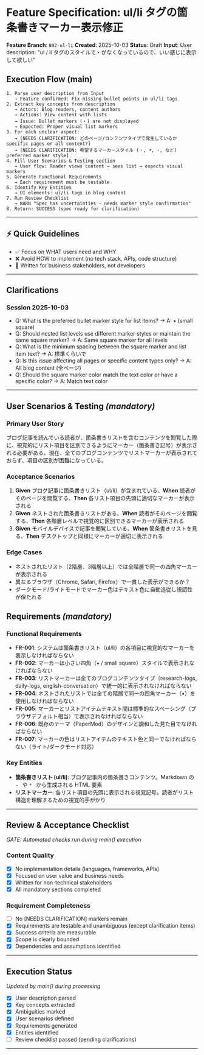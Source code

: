 # Feature Specification: ul/li タグの箇条書きマーカー表示修正

**Feature Branch**: `002-ul-li`
**Created**: 2025-10-03
**Status**: Draft
**Input**: User description: "ul / li タグのスタイルで・がなくなっているので、いい感じに表示して欲しい"

## Execution Flow (main)
```
1. Parse user description from Input
   → Feature confirmed: Fix missing bullet points in ul/li tags
2. Extract key concepts from description
   → Actors: Blog readers, content authors
   → Actions: View content with lists
   → Issue: Bullet markers (・) are not displayed
   → Expected: Proper visual list markers
3. For each unclear aspect:
   → [NEEDS CLARIFICATION: どのページ/コンテンツタイプで発生しているか specific pages or all content?]
   → [NEEDS CLARIFICATION: 希望するマーカースタイル (・, •, -, など) preferred marker style]
4. Fill User Scenarios & Testing section
   → User flow: Reader views content → sees list → expects visual markers
5. Generate Functional Requirements
   → Each requirement must be testable
6. Identify Key Entities
   → UI elements: ul/li tags in blog content
7. Run Review Checklist
   → WARN "Spec has uncertainties - needs marker style confirmation"
8. Return: SUCCESS (spec ready for clarification)
```

---

## ⚡ Quick Guidelines
- ✅ Focus on WHAT users need and WHY
- ❌ Avoid HOW to implement (no tech stack, APIs, code structure)
- 👥 Written for business stakeholders, not developers

---

## Clarifications

### Session 2025-10-03
- Q: What is the preferred bullet marker style for list items? → A: ▪ (small square)
- Q: Should nested list levels use different marker styles or maintain the same square marker? → A: Same square marker for all levels
- Q: What is the minimum spacing between the square marker and list item text? → A: 標準くらいで
- Q: Is this issue affecting all pages or specific content types only? → A: All blog content (全ページ)
- Q: Should the square marker color match the text color or have a specific color? → A: Match text color

---

## User Scenarios & Testing *(mandatory)*

### Primary User Story
ブログ記事を読んでいる読者が、箇条書きリストを含むコンテンツを閲覧した際に、視覚的にリスト項目を区別できるようにマーカー（箇条書き記号）が表示される必要がある。現在、全てのブログコンテンツでリストマーカーが表示されておらず、項目の区別が困難になっている。

### Acceptance Scenarios
1. **Given** ブログ記事に箇条書きリスト（ul/li）が含まれている、**When** 読者がそのページを閲覧する、**Then** 各リスト項目の先頭に適切なマーカーが表示される
2. **Given** ネストされた箇条書きリストがある、**When** 読者がそのページを閲覧する、**Then** 各階層レベルで視覚的に区別できるマーカーが表示される
3. **Given** モバイルデバイスで記事を閲覧している、**When** 箇条書きリストを見る、**Then** デスクトップと同様にマーカーが適切に表示される

### Edge Cases
- ネストされたリスト（2階層、3階層以上）では全階層で同一の四角マーカーが表示される
- 異なるブラウザ（Chrome, Safari, Firefox）で一貫した表示ができるか？
- ダークモード/ライトモードでマーカー色はテキスト色に自動追従し視認性が保たれる

## Requirements *(mandatory)*

### Functional Requirements
- **FR-001**: システムは箇条書きリスト（ul/li）の各項目に視覚的なマーカーを表示しなければならない
- **FR-002**: マーカーは小さい四角（▪ / small square）スタイルで表示されなければならない
- **FR-003**: リストマーカーは全てのブログコンテンツタイプ（research-logs, daily-logs, english-conversation）で統一的に表示されなければならない
- **FR-004**: ネストされたリストでは全ての階層で同一の四角マーカー（▪）を使用しなければならない
- **FR-005**: マーカーとリストアイテムテキスト間は標準的なスペーシング（ブラウザデフォルト相当）で表示されなければならない
- **FR-006**: 既存のテーマ（PaperMod）のデザインと調和した見た目でなければならない
- **FR-007**: マーカーの色はリストアイテムのテキスト色と同一でなければならない（ライト/ダークモード対応）

### Key Entities
- **箇条書きリスト (ul/li)**: ブログ記事内の箇条書きコンテンツ。Markdown の `- ` や `* ` から生成される HTML 要素
- **リストマーカー**: 各リスト項目の先頭に表示される視覚記号。読者がリスト構造を理解するための視覚的手がかり

---

## Review & Acceptance Checklist
*GATE: Automated checks run during main() execution*

### Content Quality
- [x] No implementation details (languages, frameworks, APIs)
- [x] Focused on user value and business needs
- [x] Written for non-technical stakeholders
- [x] All mandatory sections completed

### Requirement Completeness
- [ ] No [NEEDS CLARIFICATION] markers remain
- [x] Requirements are testable and unambiguous (except clarification items)
- [x] Success criteria are measurable
- [x] Scope is clearly bounded
- [x] Dependencies and assumptions identified

---

## Execution Status
*Updated by main() during processing*

- [x] User description parsed
- [x] Key concepts extracted
- [x] Ambiguities marked
- [x] User scenarios defined
- [x] Requirements generated
- [x] Entities identified
- [ ] Review checklist passed (pending clarifications)

---

